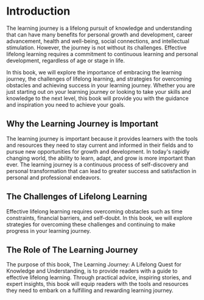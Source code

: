 Introduction
============

The learning journey is a lifelong pursuit of knowledge and understanding that can have many benefits for personal growth and development, career advancement, health and well-being, social connections, and intellectual stimulation. However, the journey is not without its challenges. Effective lifelong learning requires a commitment to continuous learning and personal development, regardless of age or stage in life.

In this book, we will explore the importance of embracing the learning journey, the challenges of lifelong learning, and strategies for overcoming obstacles and achieving success in your learning journey. Whether you are just starting out on your learning journey or looking to take your skills and knowledge to the next level, this book will provide you with the guidance and inspiration you need to achieve your goals.

Why the Learning Journey is Important
-------------------------------------

The learning journey is important because it provides learners with the tools and resources they need to stay current and informed in their fields and to pursue new opportunities for growth and development. In today's rapidly changing world, the ability to learn, adapt, and grow is more important than ever. The learning journey is a continuous process of self-discovery and personal transformation that can lead to greater success and satisfaction in personal and professional endeavors.

The Challenges of Lifelong Learning
-----------------------------------

Effective lifelong learning requires overcoming obstacles such as time constraints, financial barriers, and self-doubt. In this book, we will explore strategies for overcoming these challenges and continuing to make progress in your learning journey.

The Role of The Learning Journey
--------------------------------

The purpose of this book, The Learning Journey: A Lifelong Quest for Knowledge and Understanding, is to provide readers with a guide to effective lifelong learning. Through practical advice, inspiring stories, and expert insights, this book will equip readers with the tools and resources they need to embark on a fulfilling and rewarding learning journey.

